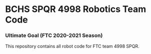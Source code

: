 # BCHS SPQR 4998 Robotics Team Code
### Ultimate Goal (FTC 2020-2021 Season)

This repository contains all robot code for FTC team 4998 SPQR.
